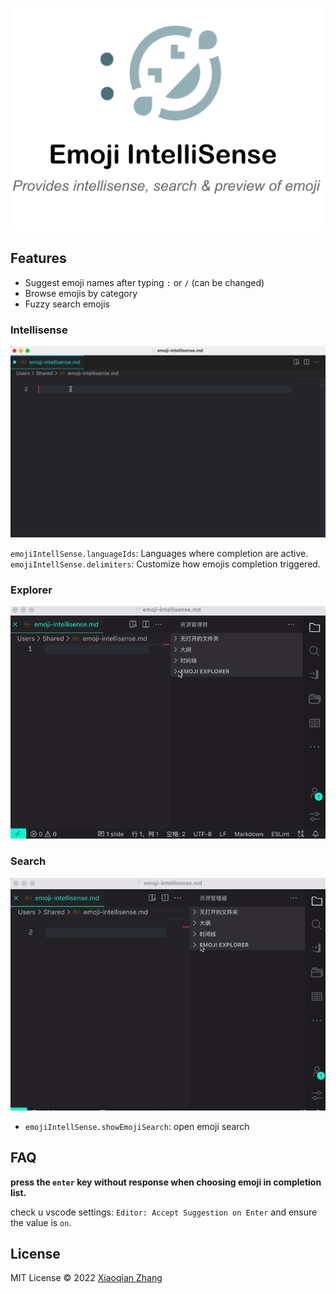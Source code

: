 <p align="center">
<img src="https://github.com/YOYZHANG/vs-emoji-intellisense/blob/master/resource/info.png?raw=true" alt="logo" width='600'/>
</p>

## Features
- Suggest emoji names after typing `:` or `/` (can be changed)
- Browse emojis by category
- Fuzzy search emojis

### Intellisense
<img src="https://github.com/YOYZHANG/vs-emoji-intellisense/blob/master/resource/compilation.gif?raw=true" alt="intellisense" width='600'/>

`emojiIntellSense.languageIds`: Languages where completion are active. 
`emojiIntellSense.delimiters`: Customize how emojis completion triggered.

### Explorer
<img src="https://github.com/YOYZHANG/vs-emoji-intellisense/blob/master/resource/explore.gif?raw=true" alt="logo" width='600'/>

### Search
<img src="https://github.com/YOYZHANG/vs-emoji-intellisense/blob/master/resource/search.gif?raw=true" alt="logo" width='600'/>

- `emojiIntellSense.showEmojiSearch`: open emoji search


## FAQ
**press the `enter` key without response when choosing emoji in completion list.**

check u vscode settings: `Editor: Accept Suggestion on Enter` and ensure the value is `on`.
  

## License

MIT License © 2022 [Xiaoqian Zhang](https://github.com/YOYZHANG)
